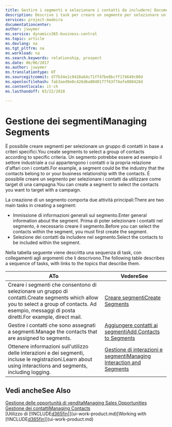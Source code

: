 ```yaml
---
title: Gestire i segmenti e selezionare i contatti da includere| Documenti Microsoft
description: Descrive i task per creare un segmento per selezionare un gruppo di contatti in base a criteri specifici, ad esempio, contatti in un settore specifico a cui si desidera rivolgersi.
services: project-madeira
documentationcenter: 
author: jswymer
ms.service: dynamics365-business-central
ms.topic: article
ms.devlang: na
ms.tgt_pltfrm: na
ms.workload: na
ms.search.keywords: relationship, prospect
ms.date: 06/06/2017
ms.author: jswymer
ms.translationtype: HT
ms.sourcegitcommit: d7fb34e1c9428a64c71ff47be8bcff174649c00d
ms.openlocfilehash: fab3aed9e8c426d6a8840177f63f74afe808428d
ms.contentlocale: it-ch
ms.lasthandoff: 03/22/2018

---
```

# <a name="managing-segments"></a><span data-ttu-id="0ca80-103">Gestione dei segmenti</span><span class="sxs-lookup"><span data-stu-id="0ca80-103">Managing Segments</span></span>
<span data-ttu-id="0ca80-104">È possibile creare segmenti per selezionare un gruppo di contatti in base a criteri specifici.</span><span class="sxs-lookup"><span data-stu-id="0ca80-104">You create segments to select a group of contacts according to specific criteria.</span></span> <span data-ttu-id="0ca80-105">Un segmento potrebbe essere ad esempio il settore industriale a cui appartengono i contatti o la propria relazione d'affari con i contatti.</span><span class="sxs-lookup"><span data-stu-id="0ca80-105">For example, a segment could be the industry that the contacts belong to or your business relationship with the contacts.</span></span> <span data-ttu-id="0ca80-106">È possibile creare un segmento per selezionare i contatti da utilizzare come target di una campagna.</span><span class="sxs-lookup"><span data-stu-id="0ca80-106">You can create a segment to select the contacts you want to target with a campaign.</span></span>

<span data-ttu-id="0ca80-107">La creazione di un segmento comporta due attività principali:</span><span class="sxs-lookup"><span data-stu-id="0ca80-107">There are two main tasks in creating a segment:</span></span>

* <span data-ttu-id="0ca80-108">Immissione di informazioni generali sul segmento.</span><span class="sxs-lookup"><span data-stu-id="0ca80-108">Enter general information about the segment.</span></span> <span data-ttu-id="0ca80-109">Prima di poter selezionare i contatti nel segmento, è necessario creare il segmento.</span><span class="sxs-lookup"><span data-stu-id="0ca80-109">Before you can select the contacts within the segment, you must first create the segment.</span></span>
* <span data-ttu-id="0ca80-110">Selezione dei contatti da includere nel segmento.</span><span class="sxs-lookup"><span data-stu-id="0ca80-110">Select the contacts to be included within the segment.</span></span>

<span data-ttu-id="0ca80-111">Nella tabella seguente viene descritta una sequenza di task, con collegamenti agli argomenti che li descrivono.</span><span class="sxs-lookup"><span data-stu-id="0ca80-111">The following table describes a sequence of tasks, with links to the topics that describe them.</span></span> 

| <span data-ttu-id="0ca80-112">A</span><span class="sxs-lookup"><span data-stu-id="0ca80-112">To</span></span> | <span data-ttu-id="0ca80-113">Vedere</span><span class="sxs-lookup"><span data-stu-id="0ca80-113">See</span></span> |
| --- | --- |
| <span data-ttu-id="0ca80-114">Creare i segmenti che consentono di selezionare un gruppo di contatti.</span><span class="sxs-lookup"><span data-stu-id="0ca80-114">Create segments which allow you to select a group of contacts.</span></span> <span data-ttu-id="0ca80-115">Ad esempio, messaggi di posta diretti.</span><span class="sxs-lookup"><span data-stu-id="0ca80-115">For example, direct mail.</span></span> |[<span data-ttu-id="0ca80-116">Creare segmenti</span><span class="sxs-lookup"><span data-stu-id="0ca80-116">Create Segments</span></span>](marketing-how-create-segment.md) |
| <span data-ttu-id="0ca80-117">Gestire i contatti che sono assegnati a segmenti.</span><span class="sxs-lookup"><span data-stu-id="0ca80-117">Manage the contacts that are assigned to segments.</span></span> |[<span data-ttu-id="0ca80-118">Aggiungere contatti ai segmenti</span><span class="sxs-lookup"><span data-stu-id="0ca80-118">Add Contacts to Segments</span></span>](marketing-add-contact-segment.md) |
| <span data-ttu-id="0ca80-119">Ottenere informazioni sull'utilizzo delle interazioni e dei segmenti, incluse le registrazioni.</span><span class="sxs-lookup"><span data-stu-id="0ca80-119">Learn about using interactions and segments, including logging.</span></span> |[<span data-ttu-id="0ca80-120">Gestione di interazioni e segmenti</span><span class="sxs-lookup"><span data-stu-id="0ca80-120">Managing Interaction and Segments</span></span>](marketing-interaction-segments.md) |

## <a name="see-also"></a><span data-ttu-id="0ca80-121">Vedi anche</span><span class="sxs-lookup"><span data-stu-id="0ca80-121">See Also</span></span>
[<span data-ttu-id="0ca80-122">Gestione delle opportunità di vendita</span><span class="sxs-lookup"><span data-stu-id="0ca80-122">Managing Sales Opportunities</span></span>](marketing-manage-sales-opportunities.md)  
[<span data-ttu-id="0ca80-123">Gestione dei contatti</span><span class="sxs-lookup"><span data-stu-id="0ca80-123">Managing Contacts</span></span>](marketing-contacts.md)  
<span data-ttu-id="0ca80-124">[Utilizzo di [!INCLUDE[d365fin](includes/d365fin_md.md)]](ui-work-product.md)</span><span class="sxs-lookup"><span data-stu-id="0ca80-124">[Working with [!INCLUDE[d365fin](includes/d365fin_md.md)]](ui-work-product.md)</span></span>

